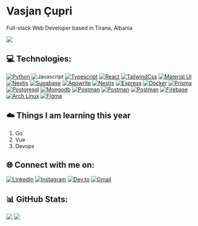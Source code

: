 # Vasjan Çupri
Full-stack Web Developer based in Tirana, Albania

[![](https://visitcount.itsvg.in/api?id=v4sj4n&icon=1&color=0)](https://visitcount.itsvg.in)


## 💻 Technologies:
[![Python](https://skillicons.dev/icons?i=py "Python")](https://www.python.org)
![Javascript](https://skillicons.dev/icons?i=js "Javascript")
[![Typescript](https://skillicons.dev/icons?i=ts "Typescript")](https://www.typescriptlang.org)
[![React](https://skillicons.dev/icons?i=react "React")](https://www.react.dev)
[![TailwindCss](https://skillicons.dev/icons?i=tailwindcss "Tailwindcss")](https://tailwindcss.com)
[![Material UI](https://skillicons.dev/icons?i=mui "Material UI")](https://mui.com)
[![Nextjs](https://skillicons.dev/icons?i=nextjs "Nextjs")](https://nextjs.org)
[![Supabase](https://skillicons.dev/icons?i=supabase "Supabase")](https://supabase.com)
[![Appwrite](https://skillicons.dev/icons?i=appwrite "Appwrite")](https://appwrite.io)
[![Nestjs](https://skillicons.dev/icons?i=nestjs "Nesjts")](https://nestjs.com)
[![Express](https://skillicons.dev/icons?i=express "Express")](https://expressjs.com)
[![Docker](https://skillicons.dev/icons?i=docker "Drisma")](https://www.docker.com)
[![Prisma](https://skillicons.dev/icons?i=prisma "Prisma")](https://www.prisma.io)
[![Postgresql](https://skillicons.dev/icons?i=postgres "Postgresql")](https://www.postgresql.org)
[![Mongodb](https://skillicons.dev/icons?i=mongo "Mongo")](https://www.mongodb.com)
[![Postman](https://skillicons.dev/icons?i=postman "Postman")](https://www.postman.com)
[![Postman](https://skillicons.dev/icons?i=nodejs "Nodejs")](https://nodejs.org)
[![Postman](https://skillicons.dev/icons?i=bun "Bun")](https://bun.sh)
[![Firebase](https://skillicons.dev/icons?i=firebase "Firebase")](https://firebase.google.com)
[![Arch Linux](https://skillicons.dev/icons?i=arch "Arch")](https://archlinux.org)
[![Figma](https://skillicons.dev/icons?i=figma "Figma")](https://www.figma.com)

## ☁️ Things I am learning this year
1. Go
2. Vue
3. Devops
  

## 🌐 Connect with me on:
[![LinkedIn](https://skillicons.dev/icons?i=linkedin "LinkedIn")](https://www.linkedin.com/in/v4sj4n)
[![Instagram](https://skillicons.dev/icons?i=instagram "Instagram")](https://instagram.com/v4sj4n)
[![Dev.to](https://skillicons.dev/icons?i=devto "Dev.to")](https://app.daily.dev/v4sj4n)
[![Gmail](https://skillicons.dev/icons?i=gmail "Gmail")](https://mail.google.com/mail/?view=cm&fs=1&to=vasjancupri04@gmail.com)



## 📊 GitHub Stats:

![](https://github-readme-stats.vercel.app/api?username=v4sj4n&theme=gotham&hide_border=false&include_all_commits=false&count_private=false)
![](https://github-readme-streak-stats.herokuapp.com/?user=v4sj4n&theme=gotham&hide_border=false)
